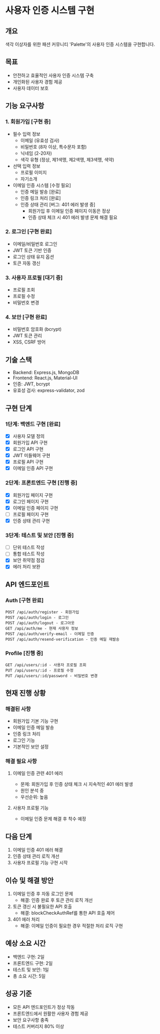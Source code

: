 # 사용자 인증 시스템 구현

## 개요
색각 이상자를 위한 패션 커뮤니티 'Palette'의 사용자 인증 시스템을 구현합니다.

## 목표
- 안전하고 효율적인 사용자 인증 시스템 구축
- 개인화된 사용자 경험 제공
- 사용자 데이터 보호

## 기능 요구사항

### 1. 회원가입 [구현 중]
- 필수 입력 정보
  - 이메일 (유효성 검사)
  - 비밀번호 (8자 이상, 특수문자 포함)
  - 닉네임 (2-20자)
  - 색각 유형 (정상, 제1색맹, 제2색맹, 제3색맹, 색약)
- 선택 입력 정보
  - 프로필 이미지
  - 자기소개
- 이메일 인증 시스템 [수정 필요]
  - 인증 메일 발송 [완료]
  - 인증 링크 처리 [완료]
  - 인증 상태 관리 [버그: 401 에러 발생 중]
    - 회원가입 후 이메일 인증 페이지 이동은 정상
    - 인증 상태 체크 시 401 에러 발생 문제 해결 필요

### 2. 로그인 [구현 완료]
- 이메일/비밀번호 로그인
- JWT 토큰 기반 인증
- 로그인 상태 유지 옵션
- 토큰 자동 갱신

### 3. 사용자 프로필 [대기 중]
- 프로필 조회
- 프로필 수정
- 비밀번호 변경

### 4. 보안 [구현 완료]
- 비밀번호 암호화 (bcrypt)
- JWT 토큰 관리
- XSS, CSRF 방어

## 기술 스택
- Backend: Express.js, MongoDB
- Frontend: React.js, Material-UI
- 인증: JWT, bcrypt
- 유효성 검사: express-validator, zod

## 구현 단계

### 1단계: 백엔드 구현 [완료]
- [x] 사용자 모델 정의
- [x] 회원가입 API 구현
- [x] 로그인 API 구현
- [x] JWT 미들웨어 구현
- [x] 프로필 API 구현
- [x] 이메일 인증 API 구현

### 2단계: 프론트엔드 구현 [진행 중]
- [x] 회원가입 페이지 구현
- [x] 로그인 페이지 구현
- [x] 이메일 인증 페이지 구현
- [ ] 프로필 페이지 구현
- [x] 인증 상태 관리 구현

### 3단계: 테스트 및 보안 [진행 중]
- [ ] 단위 테스트 작성
- [ ] 통합 테스트 작성
- [x] 보안 취약점 점검
- [x] 에러 처리 보완

## API 엔드포인트

### Auth [구현 완료]
```
POST /api/auth/register - 회원가입
POST /api/auth/login - 로그인
POST /api/auth/logout - 로그아웃
GET /api/auth/me - 현재 사용자 정보
POST /api/auth/verify-email - 이메일 인증
POST /api/auth/resend-verification - 인증 메일 재발송
```

### Profile [진행 중]
```
GET /api/users/:id - 사용자 프로필 조회
PUT /api/users/:id - 프로필 수정
PUT /api/users/:id/password - 비밀번호 변경
```

## 현재 진행 상황

### 해결된 사항
- 회원가입 기본 기능 구현
- 이메일 인증 메일 발송
- 인증 링크 처리
- 로그인 기능
- 기본적인 보안 설정

### 해결 필요 사항
1. 이메일 인증 관련 401 에러
   - 문제: 회원가입 후 인증 상태 체크 시 지속적인 401 에러 발생
   - 원인 분석 중
   - 우선순위: 높음

2. 사용자 프로필 기능
   - 이메일 인증 문제 해결 후 착수 예정

## 다음 단계
1. 이메일 인증 401 에러 해결
2. 인증 상태 관리 로직 개선
3. 사용자 프로필 기능 구현 시작

## 이슈 및 해결 방안
1. 이메일 인증 후 자동 로그인 문제
   - 해결: 인증 완료 후 토큰 관리 로직 개선
2. 토큰 갱신 시 불필요한 API 호출
   - 해결: blockCheckAuthRef를 통한 API 호출 제어
3. 401 에러 처리
   - 해결: 이메일 인증이 필요한 경우 적절한 처리 로직 구현

## 예상 소요 시간
- 백엔드 구현: 2일
- 프론트엔드 구현: 2일
- 테스트 및 보안: 1일
- 총 소요 시간: 5일

## 성공 기준
- 모든 API 엔드포인트가 정상 작동
- 프론트엔드에서 원활한 사용자 경험 제공
- 보안 요구사항 충족
- 테스트 커버리지 80% 이상